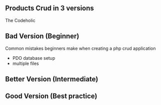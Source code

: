 ## Products Crud in 3 versions

The Codeholic

## Bad Version (Beginner)

Common mistakes beginners make when creating a php crud application
- PDO database setup
- multiple files

## Better Version (Intermediate)

## Good Version (Best practice)